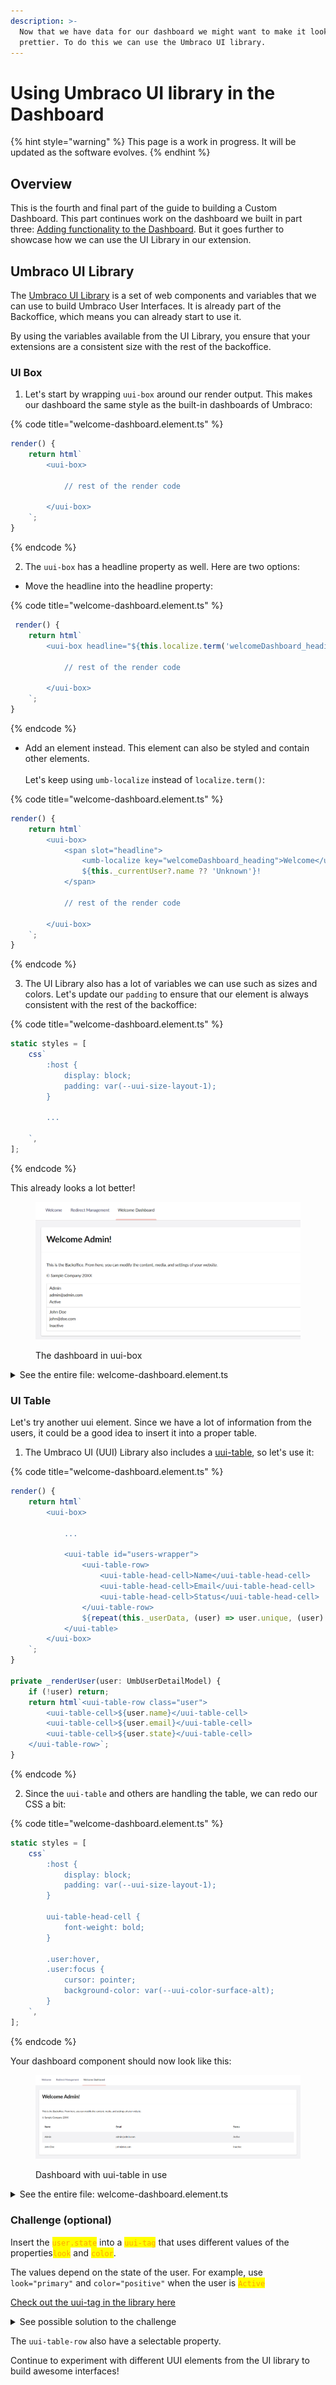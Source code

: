 ```yaml
---
description: >-
  Now that we have data for our dashboard we might want to make it look
  prettier. To do this we can use the Umbraco UI library.
---
```


# Using Umbraco UI library in the Dashboard

{% hint style="warning" %}
This page is a work in progress. It will be updated as the software evolves.
{% endhint %}

## Overview

This is the fourth and final part of the guide to building a Custom Dashboard. This part continues work on the dashboard we built in part three: [Adding functionality to the Dashboard](adding-functionality-to-the-dashboard.md). But it goes further to showcase how we can use the UI Library in our extension.

## Umbraco UI Library

The [Umbraco UI Library](../../extending-backoffice/ui-library.md) is a set of web components and variables that we can use to build Umbraco User Interfaces. It is already part of the Backoffice, which means you can already start to use it.

By using the variables available from the UI Library, you ensure that your extensions are a consistent size with the rest of the backoffice.

### UI Box

1. Let's start by wrapping `uui-box` around our render output. This makes our dashboard the same style as the built-in dashboards of Umbraco:

{% code title="welcome-dashboard.element.ts" %}
```typescript
render() {
    return html`
        <uui-box>

            // rest of the render code

        </uui-box>
    `;
}
```
{% endcode %}

2. The `uui-box` has a headline property as well. Here are two options:

* Move the headline into the headline property:

{% code title="welcome-dashboard.element.ts" %}
```typescript
 render() {
    return html`
        <uui-box headline="${this.localize.term('welcomeDashboard_heading')} ${this._currentUser?.name ?? 'Unknown'}!">

            // rest of the render code

        </uui-box>
    `;
}
```
{% endcode %}

* Add an element instead. This element can also be styled and contain other elements.\
  \
  Let's keep using `umb-localize` instead of `localize.term()`:

{% code title="welcome-dashboard.element.ts" %}
```typescript
render() {
    return html`
        <uui-box>
            <span slot="headline">
                <umb-localize key="welcomeDashboard_heading">Welcome</umb-localize>
                ${this._currentUser?.name ?? 'Unknown'}!
            </span>

            // rest of the render code

        </uui-box>
    `;
}
```
{% endcode %}

3. The UI Library also has a lot of variables we can use such as sizes and colors. Let's update our `padding` to ensure that our element is always consistent with the rest of the backoffice:

{% code title="welcome-dashboard.element.ts" %}
```typescript
static styles = [
	css`
		:host {
			display: block;
			padding: var(--uui-size-layout-1);
		}

		...

	`,
];
```
{% endcode %}

This already looks a lot better!

<figure><img src="../../.gitbook/assets/Create_dashboard_functionality_users_list_ui_styled (1).png" alt=""><figcaption><p>The dashboard in uui-box</p></figcaption></figure>

<details>

<summary>See the entire file: welcome-dashboard.element.ts</summary>

{% code title="welcome-dashboard.element.ts" lineNumbers="true" %}
```typescript
import { type UmbCurrentUserModel, UMB_CURRENT_USER_CONTEXT } from "@umbraco-cms/backoffice/current-user";
import { LitElement, css, html, customElement, state, repeat } from "@umbraco-cms/backoffice/external/lit";
import { type UmbUserDetailModel, UmbUserCollectionRepository } from '@umbraco-cms/backoffice/user';
import { UmbElementMixin } from "@umbraco-cms/backoffice/element-api";

@customElement('my-welcome-dashboard')
export class MyWelcomeDashboardElement extends UmbElementMixin(LitElement) {
	@state()
    private _currentUser?: UmbCurrentUserModel;

    @state()
    private _userData: Array<UmbUserDetailModel> = [];

    #userRepository = new UmbUserCollectionRepository(this);

    constructor() {
        super();
        this.consumeContext(UMB_CURRENT_USER_CONTEXT, (instance) => {
            this._observeCurrentUser(instance);
        });
        this._getPagedUserData();
    }

    //Get the current user
    private async _observeCurrentUser(instance: typeof UMB_CURRENT_USER_CONTEXT.TYPE) {
        this.observe(instance.currentUser, (currentUser) => {
            this._currentUser = currentUser;
        });
    }

    //Get all users
    private async _getPagedUserData() {
        const { data } = await this.#userRepository.requestCollection();
        this._userData = data?.items ?? [];
    }

	render() {
		return html`
			<uui-box>
				<h1 slot="headline">
					<umb-localize key="welcomeDashboard_heading">Welcome</umb-localize>
					${this._currentUser?.name ?? 'Unknown'}!
				</h1>
				<div>
					<p>
						<umb-localize key="welcomeDashboard_bodytext">
							This is the Backoffice. From here, you can modify the content, media, and settings of your website.
						</umb-localize>
					</p>
					<p>
						<umb-localize key="welcomeDashboard_copyright"> © Sample Company 20XX </umb-localize>
					</p>
				</div>
				<div id="users-wrapper">
                    ${repeat(this._userData, (user) => user.unique, (user) => this._renderUser(user))}
                </div>
			</uui-box>
		`;
	}

	private _renderUser(user: UmbUserDetailModel) {
		return html`<div class="user">
			<div>${user.name}</div>
			<div>${user.email}</div>
			<div>${user.state}</div>
		</div>`;
	}

	static styles = [
		css`
			:host {
				display: block;
				padding: var(--uui-size-layout-1);
			}

			#users-wrapper {
				border: 1px solid lightgray;
			}

			.user {
				padding: 5px 10px;
			}

			.user:not(:first-child) {
				border-top: 1px solid lightgray;
			}
		`,
	];
}

export default MyWelcomeDashboardElement;

declare global {
	interface HTMLElementTagNameMap {
		'my-welcome-dashboard': MyWelcomeDashboardElement;
	}
}
```
{% endcode %}

</details>

### UI Table

Let's try another uui element. Since we have a lot of information from the users, it could be a good idea to insert it into a proper table.

1. The Umbraco UI (UUI) Library also includes a [uui-table](https://uui.umbraco.com/?path=/docs/layout-table-table--docs), so let's use it:

{% code title="welcome-dashboard.element.ts" %}
```typescript
render() {
	return html`
		<uui-box>

			...

			<uui-table id="users-wrapper">
				<uui-table-row>
					<uui-table-head-cell>Name</uui-table-head-cell>
					<uui-table-head-cell>Email</uui-table-head-cell>
					<uui-table-head-cell>Status</uui-table-head-cell>
				</uui-table-row>
				${repeat(this._userData, (user) => user.unique, (user) => this._renderUser(user))}
			</uui-table>
		</uui-box>
	`;
}

private _renderUser(user: UmbUserDetailModel) {
    if (!user) return;
    return html`<uui-table-row class="user">
        <uui-table-cell>${user.name}</uui-table-cell>
        <uui-table-cell>${user.email}</uui-table-cell>
        <uui-table-cell>${user.state}</uui-table-cell>
    </uui-table-row>`;
}
```
{% endcode %}

2. Since the `uui-table` and others are handling the table, we can redo our CSS a bit:

{% code title="welcome-dashboard.element.ts" %}
```typescript
static styles = [
	css`
		:host {
			display: block;
			padding: var(--uui-size-layout-1);
		}

		uui-table-head-cell {
			font-weight: bold;
		}

		.user:hover,
		.user:focus {
			cursor: pointer;
			background-color: var(--uui-color-surface-alt);
		}
	`,
];
```
{% endcode %}

Your dashboard component should now look like this:

<figure><img src="../../.gitbook/assets/Create_dashboard_functionality_users_list_ui_styled_table (1).png" alt=""><figcaption><p>Dashboard with uui-table in use</p></figcaption></figure>

<details>

<summary>See the entire file: welcome-dashboard.element.ts</summary>

{% code title="welcome-dashboard.element.ts" lineNumbers="true" %}
```typescript
import { type UmbCurrentUserModel, UMB_CURRENT_USER_CONTEXT } from "@umbraco-cms/backoffice/current-user";
import { LitElement, css, html, customElement, state, repeat } from "@umbraco-cms/backoffice/external/lit";
import { type UmbUserDetailModel, UmbUserCollectionRepository } from '@umbraco-cms/backoffice/user';
import { UmbElementMixin } from "@umbraco-cms/backoffice/element-api";

@customElement('my-welcome-dashboard')
export class MyWelcomeDashboardElement extends UmbElementMixin(LitElement) {
    @state()
    private _currentUser?: UmbCurrentUserModel;

    @state()
    private _userData: Array<UmbUserDetailModel> = [];

    #userRepository = new UmbUserCollectionRepository(this);

    constructor() {
        super();
        this.consumeContext(UMB_CURRENT_USER_CONTEXT, (instance) => {
            this._observeCurrentUser(instance);
        });
        this._getPagedUserData();
    }

    //Get the current user
    private async _observeCurrentUser(instance: typeof UMB_CURRENT_USER_CONTEXT.TYPE) {
        this.observe(instance.currentUser, (currentUser) => {
            this._currentUser = currentUser;
        });
    }

    //Get all users
    private async _getPagedUserData() {
        const { data } = await this.#userRepository.requestCollection();
        this._userData = data?.items ?? [];
    }

    render() {
        return html`
			<uui-box>
				<h1 slot="headline">
					<umb-localize key="welcomeDashboard_heading">Welcome</umb-localize>
					${this._currentUser?.name ?? 'Unknown'}!
				</h1>
				<div>
					<p>
						<umb-localize key="welcomeDashboard_bodytext">
							This is the Backoffice. From here, you can modify the content, media, and settings of your website.
						</umb-localize>
					</p>
					<p>
						<umb-localize key="welcomeDashboard_copyright"> © Sample Company 20XX </umb-localize>
					</p>
				</div>

				<uui-table id="users-wrapper">
					<uui-table-row>
						<uui-table-head-cell>Name</uui-table-head-cell>
						<uui-table-head-cell>Email</uui-table-head-cell>
						<uui-table-head-cell>Status</uui-table-head-cell>
					</uui-table-row>
                    ${repeat(this._userData, (user) => user.unique, (user) => this._renderUser(user))}
				</uui-table>
			</uui-box>
		`;
    }

    private _renderUser(user: UmbUserDetailModel) {
        if (!user) return;
        return html`<uui-table-row class="user">
			<uui-table-cell>${user.name}</uui-table-cell>
			<uui-table-cell>${user.email}</uui-table-cell>
			<uui-table-cell>${user.state}</uui-table-cell>
		</uui-table-row>`;
    }

    static styles = [
        css`
			:host {
				display: block;
				padding: var(--uui-size-layout-1);
			}

			uui-table-head-cell {
				font-weight: bold;
			}

			.user:hover,
			.user:focus {
				cursor: pointer;
				background-color: var(--uui-color-surface-alt);
			}
		`,
    ];
}

export default MyWelcomeDashboardElement;

declare global {
    interface HTMLElementTagNameMap {
        'my-welcome-dashboard': MyWelcomeDashboardElement;
    }
}
```
{% endcode %}

</details>

### **Challenge (optional)**

Insert the <mark style="color:orange;">`user.state`</mark> into a <mark style="color:orange;">`uui-tag`</mark> that uses different values of the properties<mark style="color:orange;">`look`</mark> and <mark style="color:orange;">`color`</mark>.

The values depend on the state of the user. For example, use `look="primary"` and `color="positive"` when the user is <mark style="color:orange;">`Active`</mark>

[Check out the uui-tag in the library here](https://uui.umbraco.com/?path=/story/uui-tag--looks-and-colors)

<details>

<summary>See possible solution to the challenge</summary>

Remember that you can come to a solution in many different ways! Here is a possible solution to how it could've been solved:

```typescript
import { UserStateModel } from '@umbraco-cms/backoffice/external/backend-api';
import { UUIInterfaceColor, UUIInterfaceLook } from '@umbraco-cms/backoffice/external/uui';

	...

  private _renderUser(user: UmbUserDetailModel) {
    if (!user) return;
    const state = this.getLookAndColorFromUserState(user.state);
    return html`<uui-table-row class="user">
			<uui-table-cell>${user.name}</uui-table-cell>
			<uui-table-cell>${user.email}</uui-table-cell>
			<uui-table-cell><uui-tag look=${state.look} color=${state.color}>${user.state}</uui-tag></uui-table-cell>
		</uui-table-row>`;
  }
  getLookAndColorFromUserState = (state?: UserStateModel): { look: UUIInterfaceLook; color: UUIInterfaceColor } => {
    switch (state) {
      case UserStateModel.INACTIVE:
      case UserStateModel.INVITED:
        return { look: 'primary', color: 'warning' };
      case UserStateModel.ACTIVE:
        return { look: 'primary', color: 'positive' };
      case UserStateModel.DISABLED:
        return { look: 'primary', color: 'danger' };
      default:
        return { look: 'secondary', color: 'default' };
    }
  };

	...
```

</details>

The `uui-table-row` also have a selectable property.

Continue to experiment with different UUI elements from the UI library to build awesome interfaces!
